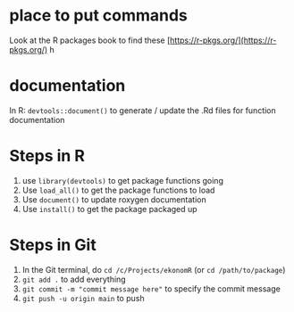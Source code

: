 # place to put commands

Look at the R packages book to find these [https://r-pkgs.org/](https://r-pkgs.org/) h
# documentation

In R: `devtools::document()` to generate / update the .Rd files for function documentation

# Steps in R

1. use `library(devtools)` to get package functions going
2. Use `load_all()` to get the package functions to load
3. Use `document()` to update roxygen documentation
4. Use `install()` to get the package packaged up


# Steps in Git

1. In the Git terminal, do `cd /c/Projects/ekonomR` (or `cd /path/to/package`)
2. `git add .` to add everything
3. `git commit -m "commit message here"` to specify the commit message
4. `git push -u origin main` to push
